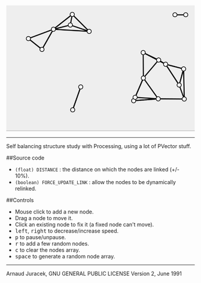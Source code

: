 ![preview](preview.gif?raw=true "preview")

---
Self balancing structure study with Processing, using a lot of PVector stuff.

##Source code
+ `(float) DISTANCE` : the distance on which the nodes are linked (+/- 10%).
+ `(boolean) FORCE_UPDATE_LINK` : allow the nodes to be dynamically relinked.

##Controls

+ Mouse click to add a new node.
+ Drag a node to move it.
+ Click an existing node to fix it (a fixed node can't move).
+ <kbd>left</kbd>, <kbd>right</kbd> to decrease/increase speed.
+ <kbd>p</kbd> to pause/unpause.
+ <kbd>r</kbd> to add a few random nodes.
+ <kbd>c</kbd> to clear the nodes array.
+ <kbd>space</kbd> to generate a random node array.

---
Arnaud Juracek, GNU GENERAL PUBLIC LICENSE Version 2, June 1991
